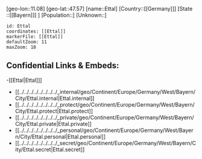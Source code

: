 ﻿---
location: [47.57,11.08]
mapzoom: [7,12] 
mapmarker: city 
type: City
tags:
- geo/City


SpocWebEntityId: 30085
isDeleted: false
confidential: public

---
[geo-lon::11.08]
[geo-lat::47.57]
[name::Ettal]
[Country::[[Germany]]]
[State ::[[Bayern]]] ]
[Population::]
[Unknown::]


```leaflet
id: Ettal
coordinates: [[Ettal]]
markerFile: [[Ettal]]
defaultZoom: 11 
maxZoom: 18
```


## Confidential Links & Embeds: 
-[[Ettal|Ettal]]] 
- [[../../../../../../../../_internal/geo/Continent/Europe/Germany/West/Bayern/City/Ettal.internal|Ettal.internal]] 
- [[../../../../../../../../_protect/geo/Continent/Europe/Germany/West/Bayern/City/Ettal.protect|Ettal.protect]] 
- [[../../../../../../../../_private/geo/Continent/Europe/Germany/West/Bayern/City/Ettal.private|Ettal.private]] 
- [[../../../../../../../../_personal/geo/Continent/Europe/Germany/West/Bayern/City/Ettal.personal|Ettal.personal]] 
- [[../../../../../../../../_secret/geo/Continent/Europe/Germany/West/Bayern/City/Ettal.secret|Ettal.secret]] 
